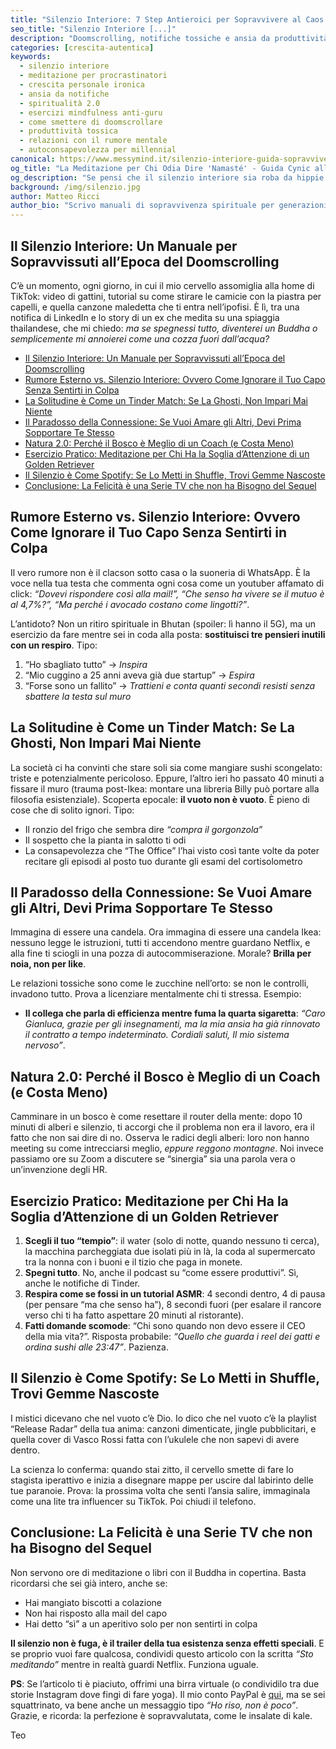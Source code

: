```yaml
---
title: "Silenzio Interiore: 7 Step Antieroici per Sopravvivere al Caos Digitale (Senza Diventare Guru)"
seo_title: "Silenzio Interiore [...]"
description: "Doomscrolling, notifiche tossiche e ansia da produttività: guida sarcastica alla pace interiore per chi medita solo quando crasha WhatsApp. Con esercizi pratici per pigri spirituali."
categories: [crescita-autentica]
keywords: 
  - silenzio interiore
  - meditazione per procrastinatori
  - crescita personale ironica
  - ansia da notifiche
  - spiritualità 2.0
  - esercizi mindfulness anti-guru
  - come smettere di doomscrollare
  - produttività tossica
  - relazioni con il rumore mentale
  - autoconsapevolezza per millennial
canonical: https://www.messymind.it/silenzio-interiore-guida-sopravvivenza
og_title: "La Meditazione per Chi Odia Dire 'Namasté' - Guida Cynic alla Pace Interiore"
og_description: "Se pensi che il silenzio interiore sia roba da hippie con l'incenso, questo articolo è il tuo manuale di sopravvivenza all'epoca delle notifiche tossiche. Con bonus: come licenziare mentalmente il tuo capo."
background: /img/silenzio.jpg
author: Matteo Ricci
author_bio: "Scrivo manuali di sopravvivenza spirituale per generazioni cresciute a pane e buffer del video. Ex esperto di ansia da produttività, ora insegno l'arte del non fare (con moderazione)."
---
```

## Il Silenzio Interiore: Un Manuale per Sopravvissuti all’Epoca del Doomscrolling  

C’è un momento, ogni giorno, in cui il mio cervello assomiglia alla home di TikTok: video di gattini, tutorial su come stirare le camicie con la piastra per capelli, e quella canzone maledetta che ti entra nell’ipofisi. È lì, tra una notifica di LinkedIn e lo story di un ex che medita su una spiaggia thailandese, che mi chiedo: *ma se spegnessi tutto, diventerei un Buddha o semplicemente mi annoierei come una cozza fuori dall’acqua?*  

- [Il Silenzio Interiore: Un Manuale per Sopravvissuti all’Epoca del Doomscrolling](#il-silenzio-interiore-un-manuale-per-sopravvissuti-allepoca-del-doomscrolling)
- [Rumore Esterno vs. Silenzio Interiore: Ovvero Come Ignorare il Tuo Capo Senza Sentirti in Colpa](#rumore-esterno-vs-silenzio-interiore-ovvero-come-ignorare-il-tuo-capo-senza-sentirti-in-colpa)
- [La Solitudine è Come un Tinder Match: Se La Ghosti, Non Impari Mai Niente](#la-solitudine-è-come-un-tinder-match-se-la-ghosti-non-impari-mai-niente)
- [Il Paradosso della Connessione: Se Vuoi Amare gli Altri, Devi Prima Sopportare Te Stesso](#il-paradosso-della-connessione-se-vuoi-amare-gli-altri-devi-prima-sopportare-te-stesso)
- [Natura 2.0: Perché il Bosco è Meglio di un Coach (e Costa Meno)](#natura-20-perché-il-bosco-è-meglio-di-un-coach-e-costa-meno)
- [Esercizio Pratico: Meditazione per Chi Ha la Soglia d’Attenzione di un Golden Retriever](#esercizio-pratico-meditazione-per-chi-ha-la-soglia-dattenzione-di-un-golden-retriever)
- [Il Silenzio è Come Spotify: Se Lo Metti in Shuffle, Trovi Gemme Nascoste](#il-silenzio-è-come-spotify-se-lo-metti-in-shuffle-trovi-gemme-nascoste)
- [Conclusione: La Felicità è una Serie TV che non ha Bisogno del Sequel](#conclusione-la-felicità-è-una-serie-tv-che-non-ha-bisogno-del-sequel)

## Rumore Esterno vs. Silenzio Interiore: Ovvero Come Ignorare il Tuo Capo Senza Sentirti in Colpa  
Il vero rumore non è il clacson sotto casa o la suoneria di WhatsApp. È la voce nella tua testa che commenta ogni cosa come un youtuber affamato di click: *“Dovevi rispondere così alla mail!”, “Che senso ha vivere se il mutuo è al 4,7%?”, “Ma perché i avocado costano come lingotti?”*.  

L’antidoto? Non un ritiro spirituale in Bhutan (spoiler: lì hanno il 5G), ma un esercizio da fare mentre sei in coda alla posta: **sostituisci tre pensieri inutili con un respiro**. Tipo:  
1. “Ho sbagliato tutto” → *Inspira*  
2. “Mio cuggino a 25 anni aveva già due startup” → *Espira*  
3. “Forse sono un fallito” → *Trattieni e conta quanti secondi resisti senza sbattere la testa sul muro*  



## La Solitudine è Come un Tinder Match: Se La Ghosti, Non Impari Mai Niente  
La società ci ha convinti che stare soli sia come mangiare sushi scongelato: triste e potenzialmente pericoloso. Eppure, l’altro ieri ho passato 40 minuti a fissare il muro (trauma post-Ikea: montare una libreria Billy può portare alla filosofia esistenziale). Scoperta epocale: **il vuoto non è vuoto**. È pieno di cose che di solito ignori. Tipo:  
- Il ronzio del frigo che sembra dire *“compra il gorgonzola”*  
- Il sospetto che la pianta in salotto ti odi  
- La consapevolezza che “The Office” l’hai visto così tante volte da poter recitare gli episodi al posto tuo durante gli esami del cortisolometro  



## Il Paradosso della Connessione: Se Vuoi Amare gli Altri, Devi Prima Sopportare Te Stesso  
Immagina di essere una candela. Ora immagina di essere una candela Ikea: nessuno legge le istruzioni, tutti ti accendono mentre guardano Netflix, e alla fine ti sciogli in una pozza di autocommiserazione. Morale? **Brilla per noia, non per like**.  

Le relazioni tossiche sono come le zucchine nell’orto: se non le controlli, invadono tutto. Prova a licenziare mentalmente chi ti stressa. Esempio:  
- **Il collega che parla di efficienza mentre fuma la quarta sigaretta**: *“Caro Gianluca, grazie per gli insegnamenti, ma la mia ansia ha già rinnovato il contratto a tempo indeterminato. Cordiali saluti, Il mio sistema nervoso”*.  



## Natura 2.0: Perché il Bosco è Meglio di un Coach (e Costa Meno) 
Camminare in un bosco è come resettare il router della mente: dopo 10 minuti di alberi e silenzio, ti accorgi che il problema non era il lavoro, era il fatto che non sai dire di no. Osserva le radici degli alberi: loro non hanno meeting su come intrecciarsi meglio, *eppure reggono montagne*. Noi invece passiamo ore su Zoom a discutere se “sinergia” sia una parola vera o un’invenzione degli HR.  



## Esercizio Pratico: Meditazione per Chi Ha la Soglia d’Attenzione di un Golden Retriever  
1. **Scegli il tuo “tempio”**: il water (solo di notte, quando nessuno ti cerca), la macchina parcheggiata due isolati più in là, la coda al supermercato tra la nonna con i buoni e il tizio che paga in monete.  
2. **Spegni tutto**. No, anche il podcast su “come essere produttivi”. Sì, anche le notifiche di Tinder.  
3. **Respira come se fossi in un tutorial ASMR**: 4 secondi dentro, 4 di pausa (per pensare “ma che senso ha”), 8 secondi fuori (per esalare il rancore verso chi ti ha fatto aspettare 20 minuti al ristorante).  
4. **Fatti domande scomode**: “Chi sono quando non devo essere il CEO della mia vita?”. Risposta probabile: *“Quello che guarda i reel dei gatti e ordina sushi alle 23:47”*. Pazienza.  



## Il Silenzio è Come Spotify: Se Lo Metti in Shuffle, Trovi Gemme Nascoste  
I mistici dicevano che nel vuoto c’è Dio. Io dico che nel vuoto c’è la playlist “Release Radar” della tua anima: canzoni dimenticate, jingle pubblicitari, e quella cover di Vasco Rossi fatta con l’ukulele che non sapevi di avere dentro.  

La scienza lo conferma: quando stai zitto, il cervello smette di fare lo stagista iperattivo e inizia a disegnare mappe per uscire dal labirinto delle tue paranoie. Prova: la prossima volta che senti l’ansia salire, immaginala come una lite tra influencer su TikTok. Poi chiudi il telefono.  



## Conclusione: La Felicità è una Serie TV che non ha Bisogno del Sequel

Non servono ore di meditazione o libri con il Buddha in copertina. Basta ricordarsi che sei già intero, anche se:  
- Hai mangiato biscotti a colazione  
- Non hai risposto alla mail del capo  
- Hai detto “sì” a un aperitivo solo per non sentirti in colpa  

**Il silenzio non è fuga, è il trailer della tua esistenza senza effetti speciali**. E se proprio vuoi fare qualcosa, condividi questo articolo con la scritta *“Sto meditando”* mentre in realtà guardi Netflix. Funziona uguale.  

  
**PS**: Se l’articolo ti è piaciuto, offrimi una birra virtuale (o condividilo tra due storie Instagram dove fingi di fare yoga). Il mio conto PayPal è [qui](https://www.paypal.me/pythonmat), ma se sei squattrinato, va bene anche un messaggio tipo *“Ho riso, non è poco”*. Grazie, e ricorda: la perfezione è sopravvalutata, come le insalate di kale.

Teo

